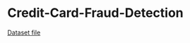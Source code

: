 # Credit-Card-Fraud-Detection

<a href='https://www.kaggle.com/datasets/mlg-ulb/creditcardfraud'>Dataset file</a>
